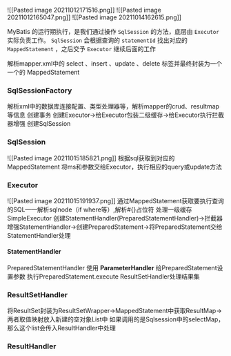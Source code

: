 ![[Pasted image 20211012171516.png]]
![[Pasted image 20211012165047.png]]
![[Pasted image 20211014162615.png]]

MyBatis 的运行期执行，是我们通过操作 `SqlSession` 的方法，底层由 `Executor` 实际负责工作。
`SqlSession` 会根据查询的 `statementId` 找出对应的 `MappedStatement` ，之后交予 `Executor` 继续后面的工作

解析mapper.xml中的 select 、insert 、update 、delete 标签并最终封装为一个一个的 MappedStatement
### SqlSessionFactory
解析xml中的数据库连接配置、类型处理器等，解析mapper的crud、resultmap等信息
创建事务
创建Executor->给Executor包装二级缓存->给Executor执行拦截器增强
创建SqlSession
### SqlSession
![[Pasted image 20211015185821.png]]
根据sql获取到对应的MappedStatement
将ms和参数交给Executor，执行相应的query或update方法
### Executor
![[Pasted image 20211015191937.png]]
通过MappedStatement获取要执行查询的SQL——解析sqlnode（if where等）,解析#{}占位符
处理一级缓存
SimpleExecutor
创建StatementHandler(PreparedStatementHandler)->拦截器增强StatementHandler->创建PreparedStatement->将PreparedStatement交给StatementHandler处理
#### StatementHandler
PreparedStatementHandler
使用 **ParameterHandler** 给PreparedStatement设置参数
执行PreparedStatement.execute
ResultSetHandler处理结果集
### ResultSetHandler
将ResultSet封装为ResultSetWrapper->MappedStatement中获取ResultMap->两者取值映射放入新建的空对象List中
如果调用的是Sqlsession中的selectMap，那么这个list会传入ResultHandler中处理
### ResultHandler
